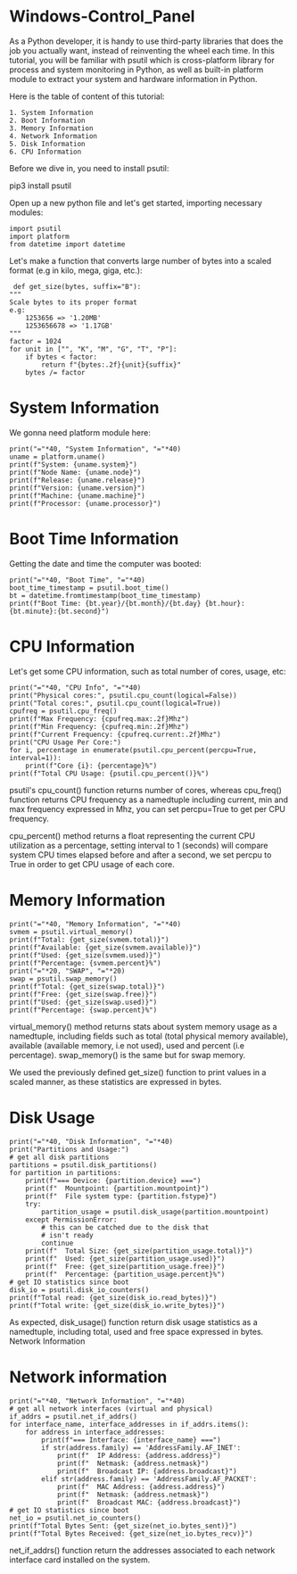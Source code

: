 # Windows-Control_Panel

As a Python developer, it is handy to use third-party libraries that does the job you actually want, instead of reinventing the wheel each time. In this tutorial, you will be familiar with psutil which is cross-platform library for process and system monitoring in Python, as well as built-in platform module to extract your system and hardware information in Python.

Here is the table of content of this tutorial:

    1. System Information
    2. Boot Information
    3. Memory Information
    4. Network Information
    5. Disk Information
    6. CPU Information

Before we dive in, you need to install psutil:

pip3 install psutil

Open up a new python file and let's get started, importing necessary modules:

    import psutil
    import platform
    from datetime import datetime

Let's make a function that converts large number of bytes into a scaled format (e.g in kilo, mega, giga, etc.):

     def get_size(bytes, suffix="B"):
    """
    Scale bytes to its proper format
    e.g:
        1253656 => '1.20MB'
        1253656678 => '1.17GB'
    """
    factor = 1024
    for unit in ["", "K", "M", "G", "T", "P"]:
        if bytes < factor:
            return f"{bytes:.2f}{unit}{suffix}"
        bytes /= factor

# System Information

We gonna need platform module here:

    print("="*40, "System Information", "="*40)
    uname = platform.uname()
    print(f"System: {uname.system}")
    print(f"Node Name: {uname.node}")
    print(f"Release: {uname.release}")
    print(f"Version: {uname.version}")
    print(f"Machine: {uname.machine}")
    print(f"Processor: {uname.processor}")

# Boot Time Information

Getting the date and time the computer was booted:

    print("="*40, "Boot Time", "="*40)
    boot_time_timestamp = psutil.boot_time()
    bt = datetime.fromtimestamp(boot_time_timestamp)
    print(f"Boot Time: {bt.year}/{bt.month}/{bt.day} {bt.hour}:{bt.minute}:{bt.second}")

# CPU Information

Let's get some CPU information, such as total number of cores, usage, etc:

    print("="*40, "CPU Info", "="*40)
    print("Physical cores:", psutil.cpu_count(logical=False))
    print("Total cores:", psutil.cpu_count(logical=True))
    cpufreq = psutil.cpu_freq()
    print(f"Max Frequency: {cpufreq.max:.2f}Mhz")
    print(f"Min Frequency: {cpufreq.min:.2f}Mhz")
    print(f"Current Frequency: {cpufreq.current:.2f}Mhz")
    print("CPU Usage Per Core:")
    for i, percentage in enumerate(psutil.cpu_percent(percpu=True, interval=1)):
        print(f"Core {i}: {percentage}%")
    print(f"Total CPU Usage: {psutil.cpu_percent()}%")

psutil's cpu_count() function returns number of cores, whereas cpu_freq() function returns CPU frequency as a namedtuple including current, min and max frequency expressed in Mhz, you can set percpu=True to get per CPU frequency.

cpu_percent() method returns a float representing the current CPU utilization as a percentage, setting interval to 1 (seconds) will compare system CPU times elapsed before and after a second, we set percpu to True in order to get CPU usage of each core.

# Memory Information

    print("="*40, "Memory Information", "="*40)
    svmem = psutil.virtual_memory()
    print(f"Total: {get_size(svmem.total)}")
    print(f"Available: {get_size(svmem.available)}")
    print(f"Used: {get_size(svmem.used)}")
    print(f"Percentage: {svmem.percent}%")
    print("="*20, "SWAP", "="*20)
    swap = psutil.swap_memory()
    print(f"Total: {get_size(swap.total)}")
    print(f"Free: {get_size(swap.free)}")
    print(f"Used: {get_size(swap.used)}")
    print(f"Percentage: {swap.percent}%")

virtual_memory() method returns stats about system memory usage as a namedtuple, including fields such as total (total physical memory available), available (available memory, i.e not used), used and percent (i.e percentage). swap_memory() is the same but for swap memory.

We used the previously defined get_size() function to print values in a scaled manner, as these statistics are expressed in bytes.

# Disk Usage

    print("="*40, "Disk Information", "="*40)
    print("Partitions and Usage:")
    # get all disk partitions
    partitions = psutil.disk_partitions()
    for partition in partitions:
        print(f"=== Device: {partition.device} ===")
        print(f"  Mountpoint: {partition.mountpoint}")
        print(f"  File system type: {partition.fstype}")
        try:
            partition_usage = psutil.disk_usage(partition.mountpoint)
        except PermissionError:
            # this can be catched due to the disk that
            # isn't ready
            continue
        print(f"  Total Size: {get_size(partition_usage.total)}")
        print(f"  Used: {get_size(partition_usage.used)}")
        print(f"  Free: {get_size(partition_usage.free)}")
        print(f"  Percentage: {partition_usage.percent}%")
    # get IO statistics since boot
    disk_io = psutil.disk_io_counters()
    print(f"Total read: {get_size(disk_io.read_bytes)}")
    print(f"Total write: {get_size(disk_io.write_bytes)}")

As expected, disk_usage() function return disk usage statistics as a namedtuple, including total, used and free space expressed in bytes.
Network Information

# Network information

    print("="*40, "Network Information", "="*40)
    # get all network interfaces (virtual and physical)
    if_addrs = psutil.net_if_addrs()
    for interface_name, interface_addresses in if_addrs.items():
        for address in interface_addresses:
            print(f"=== Interface: {interface_name} ===")
            if str(address.family) == 'AddressFamily.AF_INET':
                print(f"  IP Address: {address.address}")
                print(f"  Netmask: {address.netmask}")
                print(f"  Broadcast IP: {address.broadcast}")
            elif str(address.family) == 'AddressFamily.AF_PACKET':
                print(f"  MAC Address: {address.address}")
                print(f"  Netmask: {address.netmask}")
                print(f"  Broadcast MAC: {address.broadcast}")
    # get IO statistics since boot
    net_io = psutil.net_io_counters()
    print(f"Total Bytes Sent: {get_size(net_io.bytes_sent)}")
    print(f"Total Bytes Received: {get_size(net_io.bytes_recv)}")

net_if_addrs() function return the addresses associated to each network interface card installed on the system.
